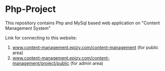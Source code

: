 # Php-Project

This repository contains Php and MySql based web application on "Content Management System"

Link for connecting to this website:
1. www.content-management.epizy.com/content-management (for public area)
2. www.content-management.epizy.com/content-management/project/public (for admin area)
